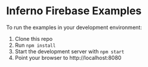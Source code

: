 Inferno Firebase Examples
=======================

To run the examples in your development environment:

1. Clone this repo
2. Run `npm install`
3. Start the development server with `npm start`
4. Point your browser to http://localhost:8080
